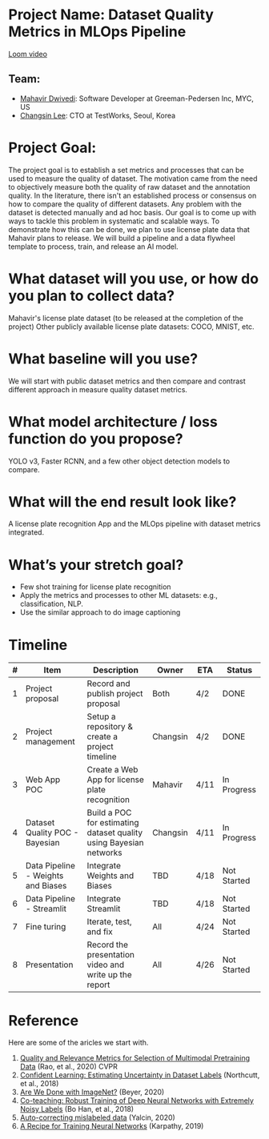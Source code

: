 # Project Name: Dataset Quality Metrics in MLOps Pipeline
[Loom video](https://www.loom.com/share/a10f12fe7f51497d8beecf495a91e312)

## Team:
- [Mahavir Dwivedi](https://www.linkedin.com/in/mahavir-dwivedi/): Software Developer at Greeman-Pedersen Inc, MYC, US
- [Changsin Lee](https://www.linkedin.com/in/changsin/): CTO at TestWorks, Seoul, Korea

# Project Goal:
The project goal is to establish a set metrics and processes that can be used to measure the quality of dataset.
The motivation came from the need to objectively measure both the quality of raw dataset and the annotation quality.
In the literature, there isn't an established process or consensus on how to compare the quality of different datasets.
Any problem with the dataset is detected manually and ad hoc basis.
Our goal is to come up with ways to tackle this problem in systematic and scalable ways.
To demonstrate how this can be done, we plan to use license plate data that Mahavir plans to release.
We will build a pipeline and a data flywheel template to process, train, and release an AI model.

# What dataset will you use, or how do you plan to collect data?
Mahavir's license plate dataset (to be released at the completion of the project)
Other publicly available license plate datasets: COCO, MNIST, etc.

# What baseline will you use?
We will start with public dataset metrics and then compare and contrast different approach in measure quality dataset metrics.

# What model architecture / loss function do you propose?
YOLO v3, Faster RCNN, and a few other object detection models to compare.

# What will the end result look like?
A license plate recognition App and the MLOps pipeline with dataset metrics integrated.

# What’s your stretch goal?
 - Few shot training for license plate recognition
 - Apply the metrics and processes to other ML datasets: e.g., classification, NLP.
 - Use the similar approach to do image captioning

# Timeline
| # | Item | Description | Owner | ETA  | Status |
|---|------|-------------|-------|------|--------|
| 1 | Project proposal |  Record and publish project proposal | Both |  4/2 | DONE  |
| 2 | Project management | Setup a repository & create a project timeline | Changsin | 4/2 | DONE |
| 3 | Web App POC | Create a Web App for license plate recognition | Mahavir | 4/11 | In Progress |
| 4 | Dataset Quality POC - Bayesian | Build a POC for estimating dataset quality using Bayesian networks | Changsin | 4/11 | In Progress |
| 5 | Data Pipeline - Weights and Biases | Integrate Weights and Biases | TBD | 4/18 | Not Started |
| 6 | Data Pipeline - Streamlit | Integrate Streamlit | TBD | 4/18 | Not Started |
| 7 | Fine turing | Iterate, test, and fix | All | 4/24 | Not Started |
| 8 | Presentation | Record the presentation video and write up the report | All | 4/26 | Not Started |

# Reference
Here are some of the aricles we start with.

1. [Quality and Relevance Metrics for Selection of Multimodal Pretraining Data](https://openaccess.thecvf.com/content_CVPRW_2020/html/w56/Rao_Quality_and_Relevance_Metrics_for_Selection_of_Multimodal_Pretraining_Data_CVPRW_2020_paper.html) (Rao, et al., 2020) CVPR
2. [Confident Learning: Estimating Uncertainty in Dataset Labels](https://arxiv.org/abs/1911.00068) (Northcutt, et al., 2018)
3. [Are We Done with ImageNet?](https://arxiv.org/abs/2006.07159) (Beyer, 2020)
4. [Co-teaching: Robust Training of Deep Neural Networks with Extremely Noisy Labels](https://arxiv.org/pdf/1804.06872.pdf) (Bo Han, et al., 2018)
5. [Auto-correcting mislabeled data](https://medium.com/@yalcinmurat1986/auto-correcting-mislabeled-data-7a4098c77357) (Yalcin, 2020)
6. [A Recipe for Training Neural Networks](http://karpathy.github.io/2019/04/25/recipe/) (Karpathy, 2019)
